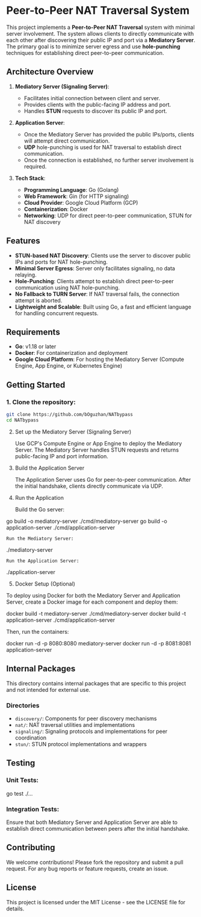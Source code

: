 # Peer-to-Peer NAT Traversal System

This project implements a **Peer-to-Peer NAT Traversal** system with minimal server involvement. The system allows clients to directly communicate with each other after discovering their public IP and port via a **Mediatory Server**. The primary goal is to minimize server egress and use **hole-punching** techniques for establishing direct peer-to-peer communication.

## Architecture Overview

1. **Mediatory Server (Signaling Server)**:
   - Facilitates initial connection between client and server.
   - Provides clients with the public-facing IP address and port.
   - Handles **STUN** requests to discover its public IP and port.
   
2. **Application Server**:
   - Once the Mediatory Server has provided the public IPs/ports, clients will attempt direct communication.
   - **UDP** hole-punching is used for NAT traversal to establish direct communication.
   - Once the connection is established, no further server involvement is required.

3. **Tech Stack**:
   - **Programming Language**: Go (Golang)
   - **Web Framework**: Gin (for HTTP signaling)
   - **Cloud Provider**: Google Cloud Platform (GCP)
   - **Containerization**: Docker
   - **Networking**: UDP for direct peer-to-peer communication, STUN for NAT discovery

## Features

- **STUN-based NAT Discovery**: Clients use the server to discover public IPs and ports for NAT hole-punching.
- **Minimal Server Egress**: Server only facilitates signaling, no data relaying.
- **Hole-Punching**: Clients attempt to establish direct peer-to-peer communication using NAT hole-punching.
- **No Fallback to TURN Server**: If NAT traversal fails, the connection attempt is aborted.
- **Lightweight and Scalable**: Built using Go, a fast and efficient language for handling concurrent requests.

## Requirements

- **Go**: v1.18 or later
- **Docker**: For containerization and deployment
- **Google Cloud Platform**: For hosting the Mediatory Server (Compute Engine, App Engine, or Kubernetes Engine)

## Getting Started

### 1. Clone the repository:

```bash
git clone https://github.com/bOguzhan/NATbypass
cd NATbypass
```
2. Set up the Mediatory Server (Signaling Server)

    Use GCP's Compute Engine or App Engine to deploy the Mediatory Server.
    The Mediatory Server handles STUN requests and returns public-facing IP and port information.

3. Build the Application Server

    The Application Server uses Go for peer-to-peer communication.
    After the initial handshake, clients directly communicate via UDP.

4. Run the Application

    Build the Go server:

go build -o mediatory-server ./cmd/mediatory-server
go build -o application-server ./cmd/application-server

    Run the Mediatory Server:

./mediatory-server

    Run the Application Server:

./application-server

5. Docker Setup (Optional)

To deploy using Docker for both the Mediatory Server and Application Server, create a Docker image for each component and deploy them:

docker build -t mediatory-server ./cmd/mediatory-server
docker build -t application-server ./cmd/application-server

Then, run the containers:

docker run -d -p 8080:8080 mediatory-server
docker run -d -p 8081:8081 application-server

## Internal Packages

This directory contains internal packages that are specific to this project and not intended for external use.

### Directories

- `discovery/`: Components for peer discovery mechanisms
- `nat/`: NAT traversal utilities and implementations
- `signaling/`: Signaling protocols and implementations for peer coordination
- `stun/`: STUN protocol implementations and wrappers

## Testing

### Unit Tests:

go test ./...

### Integration Tests:

Ensure that both Mediatory Server and Application Server are able to establish direct communication between peers after the initial handshake.

## Contributing

We welcome contributions! Please fork the repository and submit a pull request. For any bug reports or feature requests, create an issue.

## License

This project is licensed under the MIT License - see the LICENSE file for details.